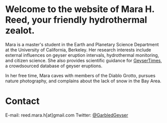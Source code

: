 # Welcome to the website of Mara H. Reed, your friendly hydrothermal zealot.
Mara is a master's student in the Earth and Planetary Science Department at the University of California, Berkeley. Her research interests include external influences on geyser eruption intervals, hydrothermal monitoring, and citizen science. She also provides scientific guidance for [GeyserTimes](https://www.geysertimes.org), a crowdsourced database of geyser eruptions.

In her free time, Mara caves with members of the Diablo Grotto, pursues nature photography, and complains about the lack of snow in the Bay Area.

# Contact
E-mail: reed.mara.h[at]gmail.com
Twitter: [@GarbledGeyser](https://twitter.com/GarbledGeyser)
